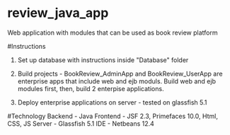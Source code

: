 # review_java_app
Web application with modules that can be used as book review platform

#Instructions
1. Set up database with instructions inside "Database" folder

2. Build projects - BookReview_AdminApp and BookReview_UserApp are enterprise apps that include web and ejb moduls. Build web and ejb modules first, then, build 2 enterpise applications.

3. Deploy enterprise applications on server - tested on glassfish 5.1

#Technology
Backend - Java
Frontend - JSF 2.3, Primefaces 10.0, Html, CSS, JS
Server - Glassfish 5.1
IDE - Netbeans 12.4
